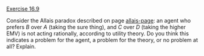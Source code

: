 [Exercise 16.9](16-9/)

Consider the Allais paradox described on page [allais-page](#/): an agent
who prefers $B$ over $A$ (taking the sure thing), and $C$ over $D$
(taking the higher EMV) is not acting rationally, according to utility
theory. Do you think this indicates a problem for the agent, a problem
for the theory, or no problem at all? Explain.
